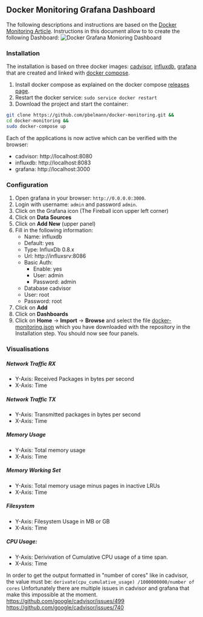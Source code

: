 ## Docker Monitoring Grafana Dashboard

The following descriptions and instructions are based on the [Docker Monitoring Article](https://www.brianchristner.io/how-to-setup-docker-monitoring/).
Instructions in this document allow to to create the following Dashboard:
![Docker Grafana Monioring Dashboard](https://raw.githubusercontent.com/vegasbrianc/docker-monitoring/master/Docker_Monitoring.png)


### Installation

The installation is based on three docker images: [cadvisor](https://github.com/google/cadvisor), [influxdb](https://github.com/influxdb/influxdb), [grafana](http://grafana.org/) that are created and linked with [docker compose](https://github.com/docker/compose).

1. Install docker compose as explained on the docker compose [releases page](https://github.com/docker/compose/releases). 
2. Restart the docker service: `sudo service docker restart`
3. Download the project and start the container:

~~~bash 
git clone https://github.com/pbelmann/docker-monitoring.git &&
cd docker-monitoring &&
sudo docker-compose up
~~~

Each of the applications is now active which can be verified with the browser:

* cadvisor: http://localhost:8080
* influxdb: http://localhost:8083
* grafana: http://localhost:3000

### Configuration

1. Open grafana in your browser: `http://0.0.0.0:3000`.
2. Login with username: `admin` and password `admin`. 
3. Click on the Grafana icon (The Fireball icon upper left corner)
4. Click on **Data Sources**
5. Click on **Add New** (upper panel)
7. Fill in the following information:
   * Name: influxdb
   * Default: yes
   * Type:  InfluxDb 0.8.x
   * Url: http://influxsrv:8086
   * Basic Auth: 
      * Enable: yes
      * User: admin
      * Password: admin
   * Database cadvisor
   * User: root
   * Password: root
8. Click on **Add**
9. Click on **Dashboards**
10. Click on **Home** -> **Import** -> **Browse** and select the file [docker-monitoring.json](https://github.com/pbelmann/docker-monitoring/blob/master/docker-monitoring.json) which you have downloaded with the repository in the Installation step. You should now see four panels.

### Visualisations

##### Network Traffic RX
  * Y-Axis: Received Packages in bytes per second
  * X-Axis: Time
 
##### Network Traffic TX
  * Y-Axis: Transmitted packages in bytes per second
  * X-Axis: Time

##### Memory Usage
  *  Y-Axis: Total memory usage
  *  X-Axis: Time 

##### Memory Working Set
  *  Y-Axis: Total memory usage minus pages in inactive LRUs
  *  X-Axis: Time

##### Filesystem
  * Y-Axis: Filesystem Usage in MB or GB
  * X-Axis: Time

##### CPU Usage: 
  * Y-Axis: Derivivation of Cumulative CPU usage of a time span.
  * X-Axis: Time 

In order to get the output formatted in "number of cores" like in cadvisor, the value must be: `derivate(cpu_cumulative_usage) /1000000000/number of cores`
Unfortunately there are multiple issues in cadvisor and grafana that make this impossible at the moment. https://github.com/google/cadvisor/issues/499
https://github.com/google/cadvisor/issues/740
 
  
